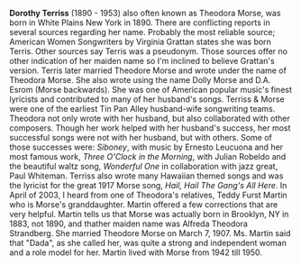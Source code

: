 
**Dorothy Terriss** (1890 - 1953) also often known as Theodora Morse, was born in White Plains New York in 1890. There are conflicting reports in several sources regarding her name. Probably the most reliable source; American Women Songwriters by Virginia Grattan states she was born Terris. Other sources say Terris was a pseudonym. Those sources offer no other indication of her maiden name so I'm inclined to believe Grattan's version. Terris later married Theodore Morse and wrote under the name of Theodora Morse. She also wrote using the name Dolly Morse and D.A. Esrom (Morse backwards). She was one of American popular music's finest lyricists and contributed to many of her husband's songs. Terriss & Morse were one of the earliest Tin Pan Alley husband-wife songwriting teams. Theodora not only wrote with her husband, but also collaborated with other composers. Though her work helped with her husband's success, her most successful songs were not with her husband, but with others. Some of those successes were: *Siboney*, with music by Ernesto Leucuona and her most famous work, *Three O'Clock in the Morning*, with Julian Robeldo and the beautiful waltz song, *Wonderful One* in collaboration with jazz great, Paul Whiteman. Terriss also wrote many Hawaiian themed songs and was the lyricist for the great 1917 Morse song, *Hail, Hail The Gang's All Here*. In April of 2003, I heard from one of Theodora's relatives, Teddy Furst Martin who is Morse's granddaughter. Martin offered a few corrections that are very helpful.
Martin tells us that Morse was actually born in Brooklyn, NY in 1883, not 1890, and thather maiden name was Alfreda Theodora Strandberg. She married Theodore Morse on March 7, 1907. Ms. Martin said that "Dada", as she called her, was quite a strong and independent woman and a role model for her. Martin lived with Morse from 1942 till 1950.


 